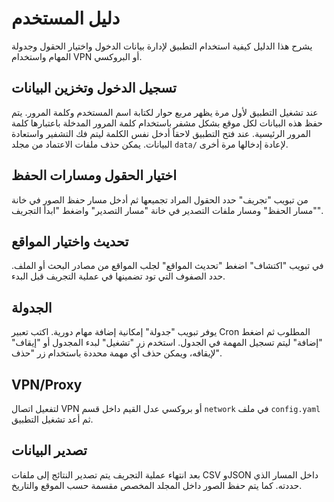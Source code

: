 # دليل المستخدم

يشرح هذا الدليل كيفية استخدام التطبيق لإدارة بيانات الدخول واختيار الحقول وجدولة المهام واستخدام VPN أو البروكسي.

## تسجيل الدخول وتخزين البيانات
عند تشغيل التطبيق لأول مرة يظهر مربع حوار لكتابة اسم المستخدم وكلمة المرور. يتم حفظ هذه البيانات لكل موقع بشكل مشفر باستخدام كلمة المرور المدخلة باعتبارها كلمة المرور الرئيسية. عند فتح التطبيق لاحقاً أدخل نفس الكلمة ليتم فك التشفير واستعادة البيانات. يمكن حذف ملفات الاعتماد من مجلد `data/` لإعادة إدخالها مرة أخرى.

## اختيار الحقول ومسارات الحفظ
من تبويب "تجريف" حدد الحقول المراد تجميعها ثم أدخل مسار حفظ الصور في خانة "مسار الحفظ" ومسار ملفات التصدير في خانة "مسار التصدير" واضغط "ابدأ التجريف".

## تحديث واختيار المواقع
في تبويب "اكتشاف" اضغط "تحديث المواقع" لجلب المواقع من مصادر البحث أو الملف. حدد الصفوف التي تود تضمينها في عملية التجريف قبل البدء.

## الجدولة
يوفر تبويب "جدولة" إمكانية إضافة مهام دورية. اكتب تعبير Cron المطلوب ثم اضغط "إضافة" ليتم تسجيل المهمة في الجدول. استخدم زر "تشغيل" لبدء المجدول أو "إيقاف" لإيقافه، ويمكن حذف أي مهمة محددة باستخدام زر "حذف".

## VPN/Proxy
لتفعيل اتصال VPN أو بروكسي عدل القيم داخل قسم `network` في ملف `config.yaml` ثم أعد تشغيل التطبيق.

## تصدير البيانات
بعد انتهاء عملية التجريف يتم تصدير النتائج إلى ملفات CSV وJSON داخل المسار الذي حددته. كما يتم حفظ الصور داخل المجلد المخصص مقسمة حسب الموقع والتاريخ.
